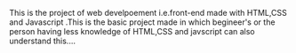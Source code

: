 This is the project of web develpoement i.e.front-end made with HTML,CSS and Javascript .This is the basic project made in which begineer's or the person having less knowledge of HTML,CSS and javscript can also understand this....
